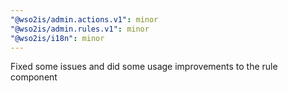 ```yaml
---
"@wso2is/admin.actions.v1": minor
"@wso2is/admin.rules.v1": minor
"@wso2is/i18n": minor
---
```


Fixed some issues and did some usage improvements to the rule component 
